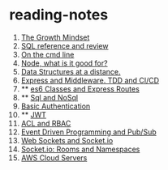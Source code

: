# reading-notes

1. [The Growth Mindset](00-growth-mindset.md)
1. [SQL reference and review](00-SQL.md)
1. [On the cmd line](00-cmdline.md)
1. [Node, what is it good for?](01-node.md)
2. [Data Structures at a distance.](01-DSA.md)
3. [Express and Middleware. TDD and CI/CD](02-express-middleware-TDD-CI-CD.md)
4. ** [es6 Classes and Express Routes](03-express-middleware.md)
5. ** [Sql and NoSql](04-SQL.md)
6. [Basic Authentication](06-authentication.md)
7. ** [JWT](07-jwt.md)
8. [ACL and RBAC](08-ACL.md)
9. [Event Driven Programming and Pub/Sub](11-event-driven-programming.md)
10. [Web Sockets and Socket.io](12-web-sockets-socket-io.md)
11. [Socket.io: Rooms and Namespaces](13-socket.io-rooms-and-namespaces.md)
12. [AWS Cloud Servers](16-aws-cloud-servers.md)
